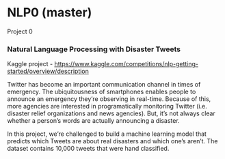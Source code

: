 # NLP0 (master)
Project 0

### Natural Language Processing with Disaster Tweets
Kaggle project - https://www.kaggle.com/competitions/nlp-getting-started/overview/description

Twitter has become an important communication channel in times of emergency.
The ubiquitousness of smartphones enables people to announce an emergency they’re observing in real-time. Because of this, more agencies are interested in programatically monitoring Twitter (i.e. disaster relief organizations and news agencies).
But, it’s not always clear whether a person’s words are actually announcing a disaster.

In this project, we’re challenged to build a machine learning model that predicts which Tweets are about real disasters and which one’s aren’t. The dataset contains 10,000 tweets that were hand classified. 
